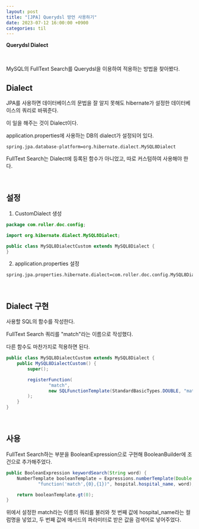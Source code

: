 ```yaml
---
layout: post
title: "[JPA] Querydsl 방언 사용하기"
date: 2023-07-12 16:00:00 +0900
categories: til
---
```


**Querydsl Dialect**

<br>

MySQL의 FullText Search를 Querydsl을 이용하여 적용하는 방법을 찾아봤다.

## Dialect

JPA를 사용하면 데이터베이스의 문법을 잘 알지 못해도 hibernate가 설정한 데이터베이스의 쿼리로 바꿔준다.

이 일을 해주는 것이 Dialect이다.

application.properties에 사용하는 DB의 dialect가 설정되어 있다.

```
spring.jpa.database-platform=org.hibernate.dialect.MySQL8Dialect
```

FullText Search는 Dialect에 등록된 함수가 아니었고, 따로 커스텀하여 사용해야 한다.

<br>

## 설정

1. CustomDialect 생성

```java
package com.roller.doc.config;

import org.hibernate.dialect.MySQL8Dialect;

public class MySQL8DialectCustom extends MySQL8Dialect {
}
```

2. application.properties 설정

```
spring.jpa.properties.hibernate.dialect=com.roller.doc.config.MySQL8DialectCustom
```

<br>

## Dialect 구현

사용할 SQL의 함수를 작성한다.

FullText Search 쿼리를 "match"라는 이름으로 작성했다.

다른 함수도 마찬가지로 적용하면 된다.

```java
public class MySQL8DialectCustom extends MySQL8Dialect {
    public MySQL8DialectCustom() {
        super();

        registerFunction(
                "match",
                new SQLFunctionTemplate(StandardBasicTypes.DOUBLE, "match (?1) against (?2)")
        );
    }
}
```

<br>

## 사용

FullText Search하는 부분을 BooleanExpression으로 구현해 BooleanBuilder에 조건으로 추가해주었다.

```java
public BooleanExpression keywordSearch(String word) {
    NumberTemplate booleanTemplate = Expressions.numberTemplate(Double.class,
            "function('match',{0},{1})", hospital.hospital_name, word);

    return booleanTemplate.gt(0);
}
```

위에서 설정한 match라는 이름의 쿼리를 불러와 첫 번째 값에 hospital_name라는 컬럼명을 넣었고, 두 번째 값에 메서드의 파라미터로 받은 값을 검색어로 넣어주었다.

